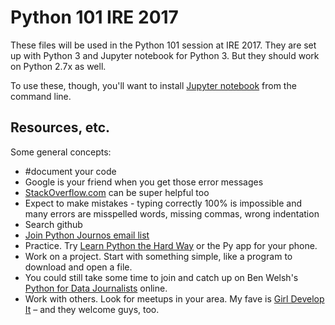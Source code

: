 # Python 101 IRE 2017

These files will be used in the Python 101 session at IRE 2017. They are set up with Python 3 and Jupyter notebook for Python 3. But they should work on Python 2.7x as well.

To use these, though, you'll want to install [Jupyter notebook](http://jupyter.org/) from the command line.

## Resources, etc.

Some general concepts:
* #document your code
* Google is your friend when you get those error messages
* [StackOverflow.com](https://stackoverflow.com/) can be super helpful too
* Expect to make mistakes - typing correctly 100% is impossible and many errors are misspelled words, missing commas, wrong indentation
* Search github 
* [Join Python Journos email list](https://groups.google.com/forum/#!forum/pythonjournos)
* Practice. Try [Learn Python the Hard Way](https://learnpythonthehardway.org/) or the Py app for your phone.
* Work on a project. Start with something simple, like a program to download and open a file.
* You could still take some time to join and catch up on Ben Welsh's [Python for Data Journalists](https://journalismcourses.org/) online.
* Work with others. Look for meetups in your area. My fave is [Girl Develop It](https://www.girldevelopit.com/) – and they welcome guys, too.


